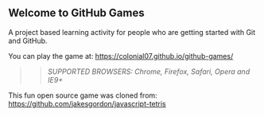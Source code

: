 ## Welcome to GitHub Games

A project based learning activity for people who are getting started with Git and GitHub.

You can play the game at: https://colonial07.github.io/github-games/

>> _*SUPPORTED BROWSERS*: Chrome, Firefox, Safari, Opera and IE9+_

This fun open source game was cloned from: https://github.com/jakesgordon/javascript-tetris
